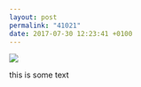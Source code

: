 ```yaml
---
layout: post
permalink: "41021"
date: 2017-07-30 12:23:41 +0100
---
```

![](https://lildude.github.io/media/20398836_497528477253423_7214573724656205824_n.jpg)
  
this is some text
